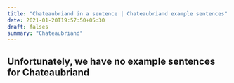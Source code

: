 ```yaml
---
title: "Chateaubriand in a sentence | Chateaubriand example sentences"
date: 2021-01-20T19:57:50+05:30
draft: falses
summary: "Chateaubriand"
---
```

## Unfortunately, we have no example sentences for Chateaubriand                 
